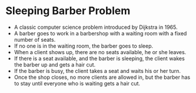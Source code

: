 # Sleeping Barber Problem

- A classic computer science problem introduced by Dijkstra in 1965.
- A barber goes to work in a barbershop with a waiting room with a fixed number of seats.
- If no one is in the waiting room, the barber goes to sleep.
- When a client shows up, there are no seats available, he or she leaves.
- If there is a seat available, and the barber is sleeping, the client wakes the barber up and gets a hair cut.
- If the barber is busy, the client takes a seat and waits his or her turn.
- Once the shop closes, no more clients are allowed in, but the barber has to stay until everyone who is waiting gets a hair cut.
